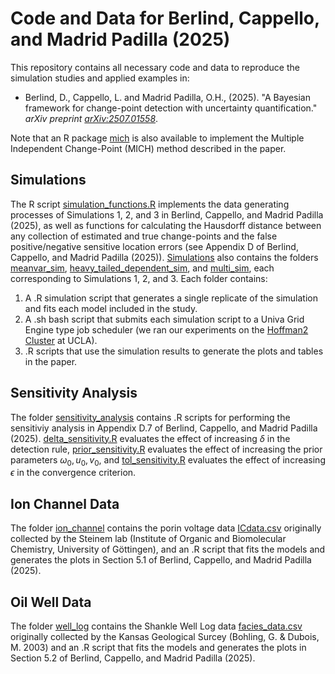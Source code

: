 # Code and Data for Berlind, Cappello, and Madrid Padilla (2025)

This repository contains all necessary code and data to reproduce the simulation studies and applied examples in:

* Berlind, D., Cappello, L. and Madrid Padilla, O.H., (2025). "A Bayesian framework for change-point detection with uncertainty quantification." *arXiv preprint [arXiv:2507.01558](https://arxiv.org/abs/2507.01558)*.

Note that an R package [mich](https://github.com/davis-berlind/mich) is also available to implement the Multiple Independent Change-Point (MICH) method described in the paper.

## Simulations

The R script [simulation_functions.R](simulations/simulation_functions.R) implements the data generating processes of Simulations 1, 2, and 3 in Berlind, Cappello, and Madrid Padilla (2025), as well as functions for calculating the Hausdorff distance between any collection of estimated and true change-points and the false positive/negative sensitive location errors (see Appendix D of Berlind, Cappello, and Madrid Padilla (2025)). [Simulations](simulations) also contains the folders [meanvar_sim](simulations/meanvar_sim), [heavy_tailed_dependent_sim](simulations/heavy_tailed_dependent_sim), and [multi_sim](simulations/multi_sim), each corresponding to Simulations 1, 2, and 3. Each folder contains:
  1. A .R simulation script that generates a single replicate of the simulation and fits each model included in the study.
  2. A .sh bash script that submits each simulation script to a Univa Grid Engine type job scheduler (we ran our experiments on the [Hoffman2 Cluster](https://www.hoffman2.idre.ucla.edu/About/Mission-and-governance.html) at UCLA).
  3. .R scripts that use the simulation results to generate the plots and tables in the paper.

## Sensitivity Analysis 

The folder [sensitivity_analysis](sensitivity_analysis) contains .R scripts for performing the sensitiviy analysis in Appendix D.7 of Berlind, Cappello, and Madrid Padilla (2025). [delta_sensitivity.R](sensitivity_analysis/delta_sensitivity.R) evaluates the effect of increasing $\delta$ in the detection rule, [prior_sensitivity.R](sensitivity_analysis/prior_sensitivity.R) evaluates the effect of increasing the prior parameters $\omega_0, u_0, v_0$, and [tol_sensitivity.R](sensitivity_analysis/tol_sensitivity.R) evaluates the effect of increasing $\epsilon$ in the convergence criterion. 

## Ion Channel Data
The folder [ion_channel](ion_channel) contains the porin voltage data [ICdata.csv](ion_channel/ICdata.csv) originally collected by the Steinem lab (Institute of Organic and Biomolecular Chemistry, University of Göttingen), and an .R script that fits the models and generates the plots in Section 5.1 of Berlind, Cappello, and Madrid Padilla (2025). 

## Oil Well Data
The folder [well_log](well_log) contains the Shankle Well Log data [facies_data.csv](well_log/facies_data.csv) originally collected by the Kansas Geological Surcey (Bohling, G. & Dubois, M. 2003) and an .R script that fits the models and generates the plots in Section 5.2 of Berlind, Cappello, and Madrid Padilla (2025). 
